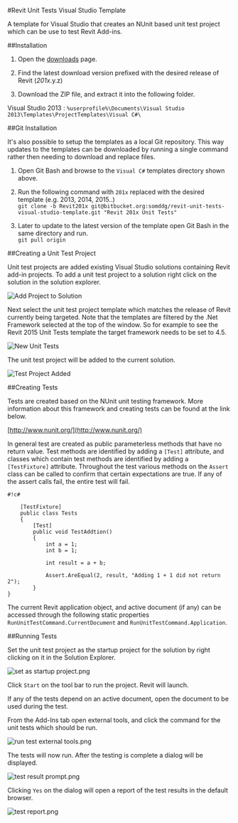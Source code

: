 #Revit  Unit Tests Visual Studio Template

A template for Visual Studio that creates an NUnit based unit test project which can be use to test Revit Add-ins.

##Installation

1. Open the [downloads](https://bitbucket.org/somddg/revit-unit-tests-visual-studio-template/downloads) page.

2. Find the latest download version prefixed with the desired release of Revit (*201x*.y.z) 

3. Download the ZIP file, and extract it into the following folder.

Visual Studio 2013
: `%userprofile%\Documents\Visual Studio 2013\Templates\ProjectTemplates\Visual C#\`

##Git Installation

It's also possible to setup the templates as a local Git repository. This way updates to the templates can be downloaded by running a single command rather then needing to download and replace files.

1. Open Git Bash and browse to the `Visual C#` templates directory shown above.

2. Run the following command with `201x` replaced with the desired template (e.g. 2013, 2014, 2015..)  
`git clone -b Revit201x git@bitbucket.org:somddg/revit-unit-tests-visual-studio-template.git "Revit 201x Unit Tests" `  

3. Later to update to the latest version of the template open Git Bash in the same directory and run.  
`git pull origin`  


##Creating a Unit Test Project

Unit test projects are added existing Visual Studio solutions containing Revit add-in projects. To add a unit test project to a solution right click on the solution in the solution explorer.

![Add Project to Solution](https://bitbucket.org/repo/be7b9k/images/3149626223-add%20project%20to%20solution.png)

Next select the unit test project template which matches the release of Revit currently being targeted. Note that the templates are filtered by the .Net Framework selected at the top of the window. So for example to see the Revit 2015 Unit Tests template the target framework needs to be set to 4.5.

![New Unit Tests](https://bitbucket.org/repo/be7b9k/images/761863980-New%20Unit%20Tests.png)

The unit test project will be added to the current solution.

![Test Project Added](https://bitbucket.org/repo/be7b9k/images/3282741994-test%20project%20added.png)


##Creating Tests

Tests are created based on the NUnit unit testing framework. More information about this framework and creating tests can be found at the link below.

[http://www.nunit.org/](http://www.nunit.org/)

In general test are created as public parameterless methods that have no return value. Test methods are identified by adding a `[Test]` attribute, and classes which contain test methods are identified by adding a `[TestFixture]` attribute. Throughout the test various methods on the `Assert` class can be called to confirm that certain expectations are true. If any of the assert calls fail, the entire test will fail.

```
#!c#

    [TestFixture]
    public class Tests
    {
        [Test]
        public void TestAddtion()
        {
            int a = 1;
            int b = 1;

            int result = a + b;

            Assert.AreEqual(2, result, "Adding 1 + 1 did not return 2");
        }
}
```

The current Revit application object, and active document (if any) can be accessed through the following static properties `RunUnitTestCommand.CurrentDocument` and `RunUnitTestCommand.Application`.

##Running Tests

Set the unit test project as the startup project for the solution by right clicking on it in the Solution Explorer. 

![set as startup project.png](https://bitbucket.org/repo/be7b9k/images/1607490496-set%20as%20startup%20project.png)

Click `Start` on the tool bar to run the project. Revit will launch. 

If any of the tests depend on an active document, open the document to be used during the test. 

From the Add-Ins tab open external tools, and click the command for the unit tests which should be run.

![run test external tools.png](https://bitbucket.org/repo/be7b9k/images/1847103855-run%20test%20external%20tools.png)

The tests will now run. After the testing is complete a dialog will be displayed.

![test result prompt.png](https://bitbucket.org/repo/be7b9k/images/763489837-test%20result%20prompt.png)

Clicking `Yes` on the dialog will open a report of the test results in the default browser.

![test report.png](https://bitbucket.org/repo/be7b9k/images/992465089-test%20report.png)